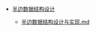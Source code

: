 - [半边数据结构设计](docs\算法设计\半边数据结构设计\README.md)

  - [半边数据结构设计与实现.md](docs\算法设计\半边数据结构设计\半边数据结构设计与实现.md)

